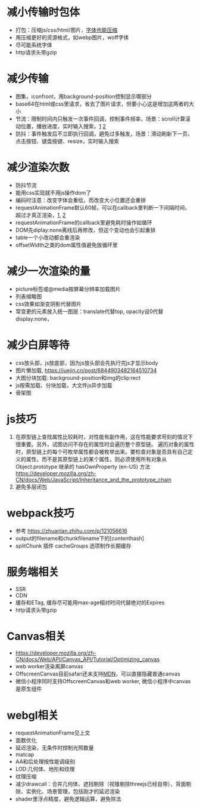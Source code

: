 # 减小传输时包体

- 打包：压缩js/css/html/图片，[字体也能压缩](https://github.com/patrickhulce/fontmin-webpack)
- 用压缩更好的资源格式，如webp图片，woff字体
- 尽可能系统字体
- http请求头带gzip

# 减少传输

- 图集，iconfront，用background-position控制显示哪部分
- base64在html或css里请求，省去了图片请求，但要小心这是增加这两者的大小
- 节流：限制时间内只触发一次事件回调，控制事件频率，场景：scroll计算滚动位置，播放进度，实时输入搜索，[1](https://juejin.cn/post/6959161295358656520) [2](https://zhuanlan.zhihu.com/p/157711895)
- 防抖：事件触发后不立即执行回调，避免过多触发，场景：滑动刷新下一页、点击按钮、键盘按键、resize，实时输入搜索

# 减少渲染次数

- 防抖节流
- 能用css实现就不用js操作dom了
- 编码时注意：改变字体会重绘，而改变大小位置还会重排
- requestAnimationFrame默认60帧，可以在callback里判断一下间隔时间，超过才真正渲染，[1](https://www.cnblogs.com/kenkofox/p/3849067.html), [2](https://www.cnblogs.com/wodom/p/15423650.html)
- requestAnimationFrame的callback里避免耗时操作如循环
- DOM先diplay:none离线后再修改，但这个变动也会引起重排
- table一个小改动都会重渲染
- offsetWidth之类的dom属性值避免放循环里

# 减少一次渲染的量

- picture标签或@media按屏幕分辨率加载图片
- 列表缩略图
- css效果如渐变阴影代替图片
- 常变更的元素放入统一图层：translate代替top, opacity设0代替display:none，

# 减少白屏等待

- css放头部，js放底部，因为js放头部会先执行完js才显示body
- 图片懒加载, https://juejin.cn/post/6844903482164510734
- 大图分块加载: background-position和img的clip:rect
- js按需加载、分块加载，大文件js异步加载 
- 骨架图

# js技巧
1. 在原型链上查找属性比较耗时，对性能有副作用，这在性能要求苛刻的情况下很重要。另外，试图访问不存在的属性时会遍历整个原型链。
遍历对象的属性时，原型链上的每个可枚举属性都会被枚举出来。要检查对象是否具有自己定义的属性，而不是其原型链上的某个属性，则必须使用所有对象从 Object.prototype 继承的 hasOwnProperty (en-US) 方法 https://developer.mozilla.org/zh-CN/docs/Web/JavaScript/Inheritance_and_the_prototype_chain
2. 避免多层闭包

# webpack技巧

- 参考 https://zhuanlan.zhihu.com/p/121056616
- output的filename和chunkfilename下的\[contenthash\]
- splitChunk 插件 cacheGroups 选项制作长期缓存

# 服务端相关

- SSR
- CDN
- 缓存和ETag, 缓存尽可能用max-age相对时间代替绝对的Expires
- http请求头带gzip

# Canvas相关
- https://developer.mozilla.org/zh-CN/docs/Web/API/Canvas_API/Tutorial/Optimizing_canvas 
- web worker渲染离屏canvas
- OffscreenCanvas目前safari还未支持[MDN](https://developer.mozilla.org/zh-CN/docs/Web/API/OffscreenCanvas)，可以直接隐藏普通canvas
- 微信小程序同时支持OffscreenCanvas和web worker, 微信小程序中canvas是原生组件

# webgl相关

- requestAnimationFrame见上文
- 面数优化
- 延迟渲染，无条件时控制光照数量
- matcap
- AA和后处理按性能调级别
- LOD:几何体、地形和纹理
- 纹理压缩
- 减少drawcall：合并几何体、遮挡剔除（视锥剔除threejs已经自带）、背面剔除、实例化、场景管理，包括刚才的延迟渲染
- shader里浮点精度，避免逻辑运算，避免除法